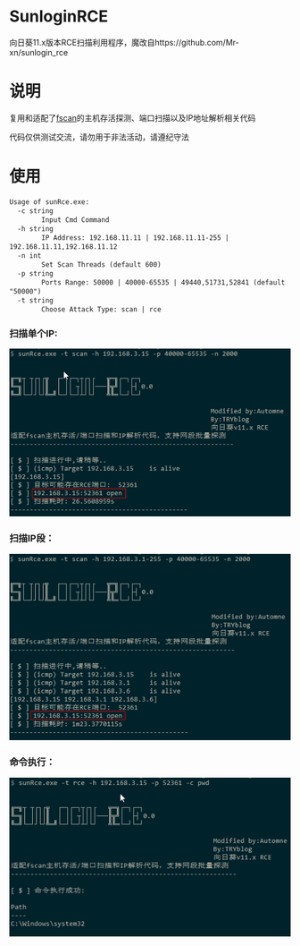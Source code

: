 # SunloginRCE

向日葵11.x版本RCE扫描利用程序，魔改自https://github.com/Mr-xn/sunlogin_rce

# 说明

复用和适配了[fscan](https://github.com/shadow1ng/fscan)的主机存活探测、端口扫描以及IP地址解析相关代码

代码仅供测试交流，请勿用于非法活动，请遵纪守法

# 使用

```
Usage of sunRce.exe:
  -c string
        Input Cmd Command
  -h string
        IP Address: 192.168.11.11 | 192.168.11.11-255 | 192.168.11.11,192.168.11.12
  -n int
        Set Scan Threads (default 600)
  -p string
        Ports Range: 50000 | 40000-65535 | 49440,51731,52841 (default "50000")
  -t string
        Choose Attack Type: scan | rce
```
### 扫描单个IP:  
![scanone](https://github.com/ce-automne/SunloginRCE/blob/main/scanone.png)
### 扫描IP段：  
![scanmore](https://github.com/ce-automne/SunloginRCE/blob/main/scanmore.png) 
### 命令执行：   
![exp](https://github.com/ce-automne/SunloginRCE/blob/main/exp.png)
